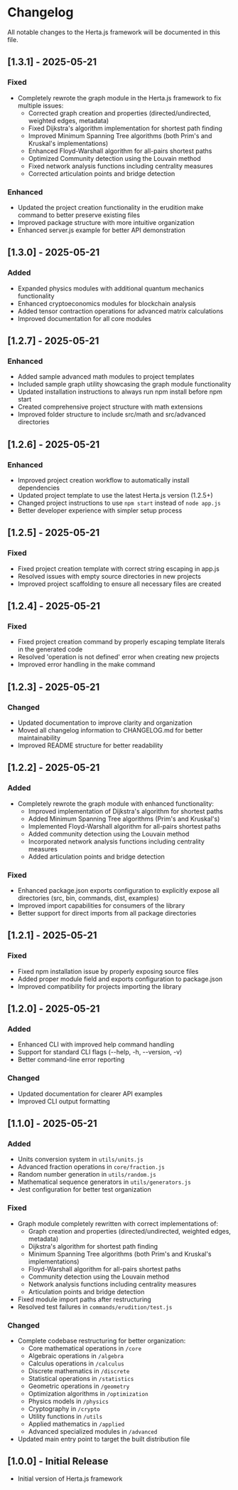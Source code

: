 # Changelog

All notable changes to the Herta.js framework will be documented in this file.

## [1.3.1] - 2025-05-21

### Fixed
- Completely rewrote the graph module in the Herta.js framework to fix multiple issues:
  - Corrected graph creation and properties (directed/undirected, weighted edges, metadata)
  - Fixed Dijkstra's algorithm implementation for shortest path finding
  - Improved Minimum Spanning Tree algorithms (both Prim's and Kruskal's implementations)
  - Enhanced Floyd-Warshall algorithm for all-pairs shortest paths
  - Optimized Community detection using the Louvain method
  - Fixed network analysis functions including centrality measures
  - Corrected articulation points and bridge detection

### Enhanced
- Updated the project creation functionality in the erudition make command to better preserve existing files
- Improved package structure with more intuitive organization
- Enhanced server.js example for better API demonstration

## [1.3.0] - 2025-05-21

### Added
- Expanded physics modules with additional quantum mechanics functionality
- Enhanced cryptoeconomics modules for blockchain analysis
- Added tensor contraction operations for advanced matrix calculations
- Improved documentation for all core modules

## [1.2.7] - 2025-05-21

### Enhanced
- Added sample advanced math modules to project templates
- Included sample graph utility showcasing the graph module functionality
- Updated installation instructions to always run npm install before npm start
- Created comprehensive project structure with math extensions
- Improved folder structure to include src/math and src/advanced directories

## [1.2.6] - 2025-05-21

### Enhanced
- Improved project creation workflow to automatically install dependencies
- Updated project template to use the latest Herta.js version (1.2.5+)
- Changed project instructions to use `npm start` instead of `node app.js`
- Better developer experience with simpler setup process

## [1.2.5] - 2025-05-21

### Fixed
- Fixed project creation template with correct string escaping in app.js
- Resolved issues with empty source directories in new projects
- Improved project scaffolding to ensure all necessary files are created

## [1.2.4] - 2025-05-21

### Fixed
- Fixed project creation command by properly escaping template literals in the generated code
- Resolved 'operation is not defined' error when creating new projects
- Improved error handling in the make command

## [1.2.3] - 2025-05-21

### Changed
- Updated documentation to improve clarity and organization
- Moved all changelog information to CHANGELOG.md for better maintainability
- Improved README structure for better readability

## [1.2.2] - 2025-05-21

### Added
- Completely rewrote the graph module with enhanced functionality:
  - Improved implementation of Dijkstra's algorithm for shortest paths
  - Added Minimum Spanning Tree algorithms (Prim's and Kruskal's)
  - Implemented Floyd-Warshall algorithm for all-pairs shortest paths
  - Added community detection using the Louvain method
  - Incorporated network analysis functions including centrality measures
  - Added articulation points and bridge detection

### Fixed
- Enhanced package.json exports configuration to explicitly expose all directories (src, bin, commands, dist, examples)
- Improved import capabilities for consumers of the library
- Better support for direct imports from all package directories

## [1.2.1] - 2025-05-21

### Fixed
- Fixed npm installation issue by properly exposing source files
- Added proper module field and exports configuration to package.json
- Improved compatibility for projects importing the library

## [1.2.0] - 2025-05-21

### Added
- Enhanced CLI with improved help command handling
- Support for standard CLI flags (--help, -h, --version, -v)
- Better command-line error reporting

### Changed
- Updated documentation for clearer API examples
- Improved CLI output formatting

## [1.1.0] - 2025-05-21

### Added
- Units conversion system in `utils/units.js`
- Advanced fraction operations in `core/fraction.js`
- Random number generation in `utils/random.js`
- Mathematical sequence generators in `utils/generators.js`
- Jest configuration for better test organization

### Fixed
- Graph module completely rewritten with correct implementations of:
  - Graph creation and properties (directed/undirected, weighted edges, metadata)
  - Dijkstra's algorithm for shortest path finding
  - Minimum Spanning Tree algorithms (both Prim's and Kruskal's implementations)
  - Floyd-Warshall algorithm for all-pairs shortest paths
  - Community detection using the Louvain method
  - Network analysis functions including centrality measures
  - Articulation points and bridge detection
- Fixed module import paths after restructuring
- Resolved test failures in `commands/erudition/test.js`

### Changed
- Complete codebase restructuring for better organization:
  - Core mathematical operations in `/core`
  - Algebraic operations in `/algebra`
  - Calculus operations in `/calculus`
  - Discrete mathematics in `/discrete`
  - Statistical operations in `/statistics` 
  - Geometric operations in `/geometry`
  - Optimization algorithms in `/optimization`
  - Physics models in `/physics` 
  - Cryptography in `/crypto`
  - Utility functions in `/utils`
  - Applied mathematics in `/applied`
  - Advanced specialized modules in `/advanced`
- Updated main entry point to target the built distribution file

## [1.0.0] - Initial Release

- Initial version of Herta.js framework
